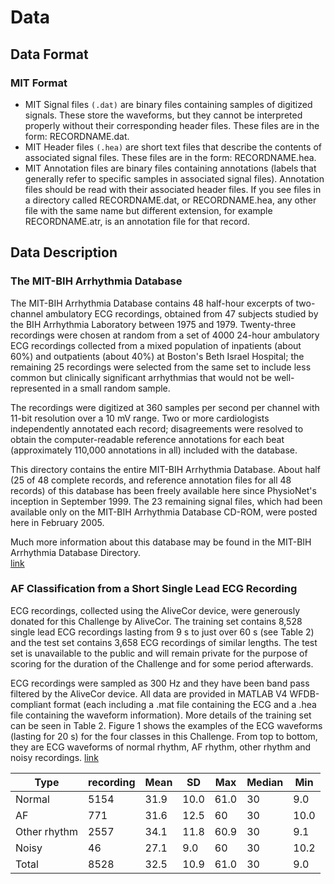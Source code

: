 # Data 
## Data Format
### **MIT Format**
- MIT Signal files `(.dat)` are binary files containing samples of digitized signals. These store the waveforms, but they cannot be interpreted properly without their corresponding header files. These files are in the form: RECORDNAME.dat. <br>
- MIT Header files `(.hea)` are short text files that describe the contents of associated signal files. These files are in the form: RECORDNAME.hea. <br>
- MIT Annotation files are binary files containing annotations (labels that generally refer to specific samples in associated signal files). Annotation files should be read with their associated header files. If you see files in a directory called RECORDNAME.dat, or RECORDNAME.hea, any other file with the same name but different extension, for example RECORDNAME.atr, is an annotation file for that record. <br>


## Data Description 
### **The MIT-BIH Arrhythmia Database**
The MIT-BIH Arrhythmia Database contains 48 half-hour excerpts of two-channel ambulatory ECG recordings, obtained from 47 subjects studied by the BIH Arrhythmia Laboratory between 1975 and 1979. Twenty-three recordings were chosen at random from a set of 4000 24-hour ambulatory ECG recordings collected from a mixed population of inpatients (about 60%) and outpatients (about 40%) at Boston's Beth Israel Hospital; the remaining 25 recordings were selected from the same set to include less common but clinically significant arrhythmias that would not be well-represented in a small random sample.<br>

The recordings were digitized at 360 samples per second per channel with 11-bit resolution over a 10 mV range. Two or more cardiologists independently annotated each record; disagreements were resolved to obtain the computer-readable reference annotations for each beat (approximately 110,000 annotations in all) included with the database. <br>

This directory contains the entire MIT-BIH Arrhythmia Database. About half (25 of 48 complete records, and reference annotation files for all 48 records) of this database has been freely available here since PhysioNet's inception in September 1999. The 23 remaining signal files, which had been available only on the MIT-BIH Arrhythmia Database CD-ROM, were posted here in February 2005. <br>

Much more information about this database may be found in the MIT-BIH Arrhythmia Database Directory. <br> [link](https://physionet.org/content/mitdb/1.0.0/)

### **AF Classification from a Short Single Lead ECG Recording**
ECG recordings, collected using the AliveCor device, were generously donated for this Challenge by AliveCor. The training set contains 8,528 single lead ECG recordings lasting from 9 s to just over 60 s (see Table 2) and the test set contains 3,658 ECG recordings of similar lengths. The test set is unavailable to the public and will remain private for the purpose of scoring for the duration of the Challenge and for some period afterwards.

ECG recordings were sampled as 300 Hz and they have been band pass filtered by the AliveCor device. All data are provided in MATLAB V4 WFDB-compliant format (each including a .mat file containing the ECG and a .hea file containing the waveform information). More details of the training set can be seen in Table 2. Figure 1 shows the examples of the ECG waveforms (lasting for 20 s) for the four classes in this Challenge. From top to bottom, they are ECG waveforms of normal rhythm, AF rhythm, other rhythm and noisy recordings. [link](https://physionet.org/content/challenge-2017/1.0.0/)

|Type         |recording|Mean|SD  |Max |Median|Min |
|-------------|---------|----|----|----|------|----|
|Normal       |5154     |31.9|10.0|61.0|30    |9.0 |
|AF           |771      |31.6|12.5|60  |30    |10.0|
|Other rhythm |2557     |34.1|11.8|60.9|30    |9.1 |
|Noisy        |46       |27.1| 9.0|60  |30    |10.2|
|Total        |8528     |32.5|10.9|61.0|30    |9.0 |